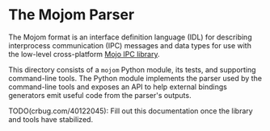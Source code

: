 # The Mojom Parser

The Mojom format is an interface definition language (IDL) for describing
interprocess communication (IPC) messages and data types for use with the
low-level cross-platform
[Mojo IPC library](https://chromium.googlesource.com/chromium/src/+/main/mojo/public/c/system/README.md).

This directory consists of a `mojom` Python module, its tests, and supporting
command-line tools. The Python module implements the parser used by the
command-line tools and exposes an API to help external bindings generators emit
useful code from the parser's outputs.

TODO(crbug.com/40122045): Fill out this documentation once the library
and tools have stabilized.
